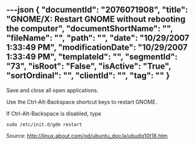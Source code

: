 ---json
{
  "documentId": "2076071908",
  "title": "GNOME/X: Restart GNOME without rebooting the computer",
  "documentShortName": "",
  "fileName": "",
  "path": "",
  "date": "10/29/2007 1:33:49 PM",
  "modificationDate": "10/29/2007 1:33:49 PM",
  "templateId": "",
  "segmentId": "73",
  "isRoot": "False",
  "isActive": "True",
  "sortOrdinal": "",
  "clientId": "",
  "tag": ""
}
---

Save and close all open applications.

Use the Ctrl-Alt-Backspace shortcut keys to restart GNOME.

If Ctrl-Alt-Backspace is disabled, type

    sudo /etc/init.d/gdm restart

Source: http://linux.about.com/od/ubuntu_doc/a/ubudg10t18.htm
